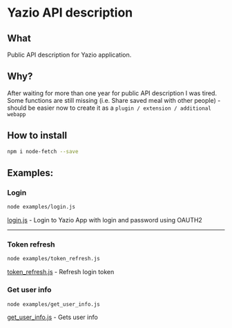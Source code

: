 Yazio API description
============

What
------------
Public API description for Yazio application.

Why?
------------
After waiting for more than one year for public API description I was tired.
Some functions are still missing (i.e. Share saved meal with other people) - should be easier now to create it as a `plugin / extension / additional webapp`

How to install
------------
```bash
npm i node-fetch --save
```


Examples:
------------

### Login ###
```bash
node examples/login.js
```

[login.js](examples/login.js) - Login to Yazio App with login and password using OAUTH2 

----
### Token refresh ###
```bash
node examples/token_refresh.js
```

[token_refresh.js](examples/token_refresh.js) - Refresh login token

### Get user info ###
```bash
node examples/get_user_info.js
```

[get_user_info.js](examples/get_user_info.js) - Gets user info 

